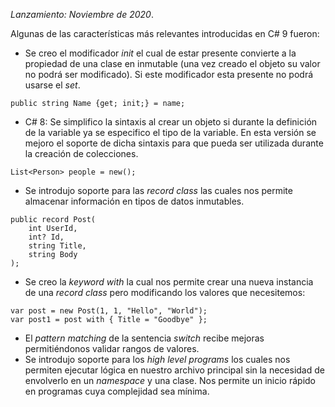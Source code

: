 *Lanzamiento: Noviembre de 2020*.

Algunas de las características más relevantes introducidas en C# 9 fueron:

- Se creo el modificador *init* el cual de estar presente convierte a la propiedad de una clase en inmutable (una vez creado el objeto su valor no podrá ser modificado). Si este modificador esta presente no podrá usarse el *set*.

```
public string Name {get; init;} = name;
```

- C# 8: Se simplifico la sintaxis al crear un objeto si durante la definición de la variable ya se especifico el tipo de la variable. En esta versión se mejoro el soporte de dicha sintaxis para que pueda ser utilizada durante la creación de colecciones.

```
List<Person> people = new();
```

- Se introdujo soporte para las *record class* las cuales nos permite almacenar información en tipos de datos inmutables.

```
public record Post(
    int UserId,
    int? Id,
    string Title,
    string Body
);
```

- Se creo la *keyword with* la cual nos permite crear una nueva instancia de una *record class* pero modificando los valores que necesitemos:

```
var post = new Post(1, 1, "Hello", "World");
var post1 = post with { Title = "Goodbye" };
```

- El *pattern matching* de la sentencia *switch* recibe mejoras permitiéndonos validar rangos de valores.
- Se introdujo soporte para los *high level programs* los cuales nos permiten ejecutar lógica en nuestro archivo principal sin la necesidad de envolverlo en un *namespace* y una clase. Nos permite un inicio rápido en programas cuya complejidad sea mínima.